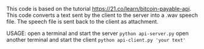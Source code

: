 This code is based on the tutorial https://21.co/learn/bitcoin-payable-api. This code converts a text sent by the client to the server into a .wav speech file. The speech file is sent back to the client as attachment.

USAGE:
open a terminal and start the server 
     `python api-server.py`
open another terminal and start the client 
     `python api-client.py 'your text'` 

